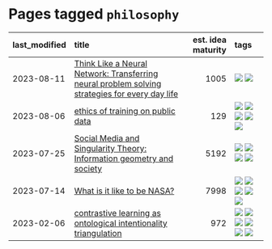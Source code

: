 # Pages tagged `philosophy`

|last_modified|title|est. idea maturity|tags
|:---|:---|---:|:---|
|2023-08-11|[Think Like a Neural Network: Transferring neural problem solving strategies for every day life](../think_like_an_ann.md)|1005|[![](https://img.shields.io/badge/tag-philosophy-dad82b)](../tags/philosophy.md) [![](https://img.shields.io/badge/tag-publication-35d420)](../tags/publication.md)|
|2023-08-06|[ethics of training on public data](../ethics_of_public_data.md)|129|[![](https://img.shields.io/badge/tag-ai_ethics-f76896)](../tags/ai_ethics.md) [![](https://img.shields.io/badge/tag-ethics-0e5ec)](../tags/ethics.md) [![](https://img.shields.io/badge/tag-fair_use-36f98)](../tags/fair_use.md) [![](https://img.shields.io/badge/tag-philosophy-dad82b)](../tags/philosophy.md) [![](https://img.shields.io/badge/tag-remix_culture-3a9a4f)](../tags/remix_culture.md)|
|2023-07-25|[Social Media and Singularity Theory: Information geometry and society](../social_singularities.md)|5192|[![](https://img.shields.io/badge/tag-alignment-8fb3d)](../tags/alignment.md) [![](https://img.shields.io/badge/tag-information_geometry-d47f6f)](../tags/information_geometry.md) [![](https://img.shields.io/badge/tag-philosophy-dad82b)](../tags/philosophy.md) [![](https://img.shields.io/badge/tag-publication-35d420)](../tags/publication.md)|
|2023-07-14|[What is it like to be NASA?](../what_is_it_like_to_be_nasa.md)|7998|[![](https://img.shields.io/badge/tag-disunity_of_identity-2c91b4)](../tags/disunity_of_identity.md) [![](https://img.shields.io/badge/tag-organization_as_entity-d2ea1b)](../tags/organization_as_entity.md) [![](https://img.shields.io/badge/tag-philosophy-dad82b)](../tags/philosophy.md) [![](https://img.shields.io/badge/tag-society_of_mind-dce8fa)](../tags/society_of_mind.md) [![](https://img.shields.io/badge/tag-theory_of_mind-82f36e)](../tags/theory_of_mind.md)|
|2023-02-06|[contrastive learning as ontological intentionality triangulation](../contrastive_learning_as_ontological_intentionality_triangulation.md)|972|[![](https://img.shields.io/badge/tag-meta-b25b5)](../tags/meta.md) [![](https://img.shields.io/badge/tag-philosophy-dad82b)](../tags/philosophy.md) [![](https://img.shields.io/badge/tag-semiotics-76bb24)](../tags/semiotics.md) [![](https://img.shields.io/badge/tag-synesthesia-496a1)](../tags/synesthesia.md) [![](https://img.shields.io/badge/tag-theory-683f3)](../tags/theory.md) [![](https://img.shields.io/badge/tag-wip-b7fb0)](../tags/wip.md)|